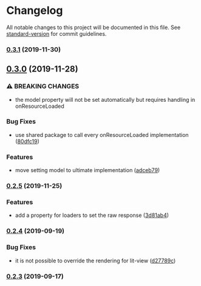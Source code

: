 # Changelog

All notable changes to this project will be documented in this file. See [standard-version](https://github.com/conventional-changelog/standard-version) for commit guidelines.

### [0.3.1](https://github.com/hypermedia-app/hydrofoil-shell/compare/v0.3.0...v0.3.1) (2019-11-30)

## [0.3.0](https://github.com/hypermedia-app/hydrofoil-shell/compare/v0.2.5...v0.3.0) (2019-11-28)


### ⚠ BREAKING CHANGES

* the model property will not be set automatically but requires handling in onResourceLoaded

### Bug Fixes

* use shared package to call every onResourceLoaded implementation ([80dfc19](https://github.com/hypermedia-app/hydrofoil-shell/commit/80dfc19))


### Features

* move setting model to ultimate implementation ([adceb79](https://github.com/hypermedia-app/hydrofoil-shell/commit/adceb79))

### [0.2.5](https://github.com/hypermedia-app/hydrofoil-shell/compare/v0.2.4...v0.2.5) (2019-11-25)


### Features

* add a property for loaders to set the raw response ([3d81ab4](https://github.com/hypermedia-app/hydrofoil-shell/commit/3d81ab4))

### [0.2.4](https://github.com/hypermedia-app/hydrofoil-shell/compare/v0.2.3...v0.2.4) (2019-09-19)


### Bug Fixes

* it is not possible to override the rendering for lit-view ([d27789c](https://github.com/hypermedia-app/hydrofoil-shell/commit/d27789c))

### [0.2.3](https://github.com/hypermedia-app/hydrofoil-shell/compare/v0.2.2...v0.2.3) (2019-09-17)
